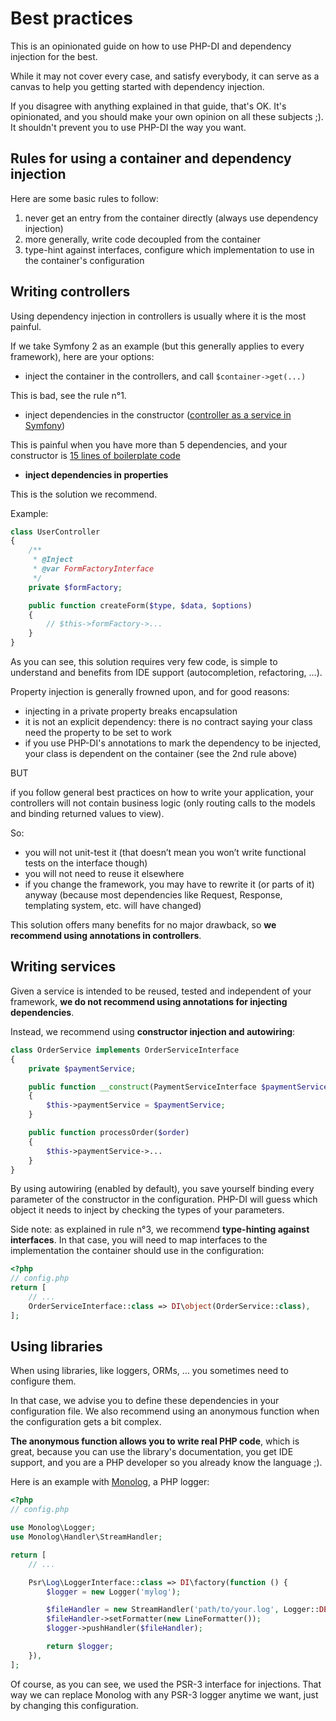 # Best practices

This is an opinionated guide on how to use PHP-DI and dependency injection for the best.

While it may not cover every case, and satisfy everybody, it can serve as a canvas to help you
getting started with dependency injection.

If you disagree with anything explained in that guide, that's OK. It's opinionated, and you
should make your own opinion on all these subjects ;). It shouldn't prevent you to use PHP-DI
the way you want.

## Rules for using a container and dependency injection

Here are some basic rules to follow:

1. never get an entry from the container directly (always use dependency injection)
2. more generally, write code decoupled from the container
3. type-hint against interfaces, configure which implementation to use in the container's configuration


## Writing controllers

Using dependency injection in controllers is usually where it is the most painful.

If we take Symfony 2 as an example (but this generally applies to every framework), here are your options:

- inject the container in the controllers, and call `$container->get(...)`

This is bad, see the rule n°1.

- inject dependencies in the constructor ([controller as a service in Symfony](http://symfony.com/doc/current/cookbook/controller/service.html))

This is painful when you have more than 5 dependencies, and your constructor is
[15 lines of boilerplate code](http://www.whitewashing.de/2013/06/27/extending_symfony2__controller_utilities.html)

- **inject dependencies in properties**

This is the solution we recommend.

Example:

```php
class UserController
{
    /**
     * @Inject
     * @var FormFactoryInterface
     */
    private $formFactory;

    public function createForm($type, $data, $options)
    {
        // $this->formFactory->...
    }
}
```

As you can see, this solution requires very few code, is simple to understand and benefits from IDE support
(autocompletion, refactoring, …).

Property injection is generally frowned upon, and for good reasons:

- injecting in a private property breaks encapsulation
- it is not an explicit dependency: there is no contract saying your class need the property to be set to work
- if you use PHP-DI's annotations to mark the dependency to be injected, your class is dependent on the container (see the 2nd rule above)

BUT

if you follow general best practices on how to write your application, your controllers
will not contain business logic (only routing calls to the models and binding returned values to view).

So:

- you will not unit-test it (that doesn’t mean you won’t write functional tests on the interface though)
- you will not need to reuse it elsewhere
- if you change the framework, you may have to rewrite it (or parts of it) anyway
(because most dependencies like Request, Response, templating system, etc. will have changed)

This solution offers many benefits for no major drawback, so
**we recommend using annotations in controllers**.


## Writing services

Given a service is intended to be reused, tested and independent of your framework, **we do not recommend
using annotations for injecting dependencies**.

Instead, we recommend using **constructor injection and autowiring**:

```php
class OrderService implements OrderServiceInterface
{
    private $paymentService;

    public function __construct(PaymentServiceInterface $paymentService)
    {
        $this->paymentService = $paymentService;
    }

    public function processOrder($order)
    {
        $this->paymentService->...
    }
}
```

By using autowiring (enabled by default), you save yourself binding every parameter
of the constructor in the configuration. PHP-DI will guess which object it needs to inject by checking
the types of your parameters.

Side note: as explained in rule n°3, we recommend **type-hinting against interfaces**. In that case,
you will need to map interfaces to the implementation the container should use in the configuration:

```php
<?php
// config.php
return [
    // ...
    OrderServiceInterface::class => DI\object(OrderService::class),
];
```


## Using libraries

When using libraries, like loggers, ORMs, … you sometimes need to configure them.

In that case, we advise you to define these dependencies in your configuration file.
We also recommend using an anonymous function when the configuration gets a bit complex.

**The anonymous function allows you to write real PHP code**, which is great, because you
can use the library's documentation, you get IDE support, and you are a PHP developer so
you already know the language ;).

Here is an example with [Monolog](https://github.com/Seldaek/monolog), a PHP logger:

```php
<?php
// config.php

use Monolog\Logger;
use Monolog\Handler\StreamHandler;

return [
    // ...

    Psr\Log\LoggerInterface::class => DI\factory(function () {
        $logger = new Logger('mylog');

        $fileHandler = new StreamHandler('path/to/your.log', Logger::DEBUG);
        $fileHandler->setFormatter(new LineFormatter());
        $logger->pushHandler($fileHandler);

        return $logger;
    }),
];
```

Of course, as you can see, we used the PSR-3 interface for injections. That way we can replace Monolog
with any PSR-3 logger anytime we want, just by changing this configuration.
